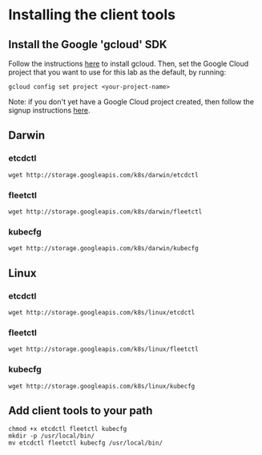 # Installing the client tools

## Install the Google 'gcloud' SDK

Follow the instructions [here](https://cloud.google.com/sdk/) to install gcloud.
Then, set the Google Cloud project that you want to use for this lab as the default, by running:

```
gcloud config set project <your-project-name>
```

Note: if you don't yet have a Google Cloud project created, then follow the signup
instructions [here](https://cloud.google.com/compute/docs/signup).

## Darwin

### etcdctl

```
wget http://storage.googleapis.com/k8s/darwin/etcdctl
```

### fleetctl

```
wget http://storage.googleapis.com/k8s/darwin/fleetctl
```

### kubecfg

```
wget http://storage.googleapis.com/k8s/darwin/kubecfg
```

## Linux

### etcdctl

```
wget http://storage.googleapis.com/k8s/linux/etcdctl
```

### fleetctl

```
wget http://storage.googleapis.com/k8s/linux/fleetctl
```

### kubecfg

```
wget http://storage.googleapis.com/k8s/linux/kubecfg
```

## Add client tools to your path

```
chmod +x etcdctl fleetctl kubecfg
mkdir -p /usr/local/bin/
mv etcdctl fleetctl kubecfg /usr/local/bin/
```

